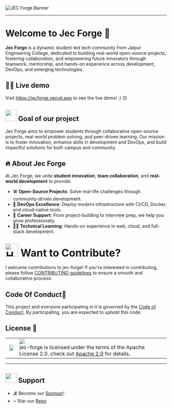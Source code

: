 ![JEC Forge Banner](https://github.com/user-attachments/assets/eaf53500-1191-4dc0-b889-c689a4b35164)

<hr/>

<a name="Welcome to Jec Forge "></a>

# Welcome to Jec Forge 👋
**Jec Forge** is a dynamic student-led tech community from Jaipur Engineering College, dedicated to building real-world open-source projects, fostering collaboration, and empowering future innovators through teamwork, mentorship, and hands-on experience across development, DevOps, and emerging technologies.

<a name="demo"></a>
## 👩‍💻 Live demo 

Visit https://jecforge.vercel.app to see the live demo! :) 😊

<div>
  <h2><img src="https://github.com/Meetjain1/wanderlust/assets/133582566/4a07b161-b8d6-4803-804a-3b0db699023e" width="35" height="35"> Goal of our project </h2>
</div>

Jec Forge aims to empower students through collaborative open-source projects, real-world problem solving, and peer-driven learning. Our mission is to foster innovation, enhance skills in development and DevOps, and build impactful solutions for both campus and community.

## 🔥 **About Jec Forge**  
At Jec Forge, we unite **student innovation**, **team collaboration**, and **real-world development** to provide:  
- 🛠️ **Open-Source Projects**: Solve real-life challenges through community-driven development.  
- 🚀 **DevOps Excellence**: Deploy modern infrastructure with CI/CD, Docker, and cloud-native tools.  
- 💼 **Career Support**: From project-building to interview prep, we help you grow professionally.  
- 👨‍💻 **Technical Learning**: Hands-on experience in web, cloud, and full-stack development.  


<div align="left">
<h2><font size="6"><img src="https://raw.githubusercontent.com/Tarikul-Islam-Anik/Animated-Fluent-Emojis/master/Emojis/Hand%20gestures/Handshake.png" alt="Handshake" width="40" height="40" /> Want to Contribute? </font></h2>
</div>

I welcome contributions to jec-forge! If you're interested in contributing, please follow [CONTRIBUTING guidelines](https://github.com/mdazfar2/jec-forge/blob/main/CONTRIBUTING.md) to ensure a smooth and collaborative process:

<h2>Code Of Conduct📑</h2>

This project and everyone participating in it is governed by the [Code of Conduct](https://github.com/mdazfar2/jec-forge/blob/main/CODE_OF_CONDUCT.md). By participating, you are expected to uphold this code.

## License 🔖

<table>
  <tr>
     <td>
       <p align="center"> <img src="(https://github.com/mdazfar2/HelpOps-Hub/assets/100375390/10e99569-3759-4a3f-bd5a-dace2f2ab2a7" width="80%"></img>
    </td>
    <td> 
      <img src="https://img.shields.io/badge/apache-license2.0-yellow.svg"/> <br> 
jec-forge is licensed under the terms of the Apache License 2.0. check out <a href="./LICENSE">Apache 2.0</a> for details. <img width=2300/>
    </td>
  </tr>
</table>

<a name="support"></a>

<hr>

<div>
  <h2><img src="https://fonts.gstatic.com/s/e/notoemoji/latest/1f31f/512.webp" width="35" height="30"> Support </h2>

</div>

- 💰 Become our [Sponsor](github.com/sponsor/mdazfar2)!
- ⭐ Star our [Repo](https://github.com/mdazfar2/jec-forge)
